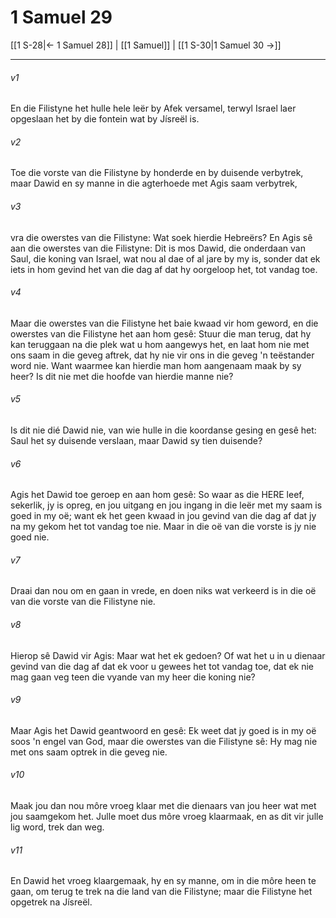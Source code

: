 # 1 Samuel 29

[[1 S-28|← 1 Samuel 28]] | [[1 Samuel]] | [[1 S-30|1 Samuel 30 →]]
***

###### v1
En die Filistyne het hulle hele leër by Afek versamel, terwyl Israel laer opgeslaan het by die fontein wat by Jísreël is. 
###### v2
Toe die vorste van die Filistyne by honderde en by duisende verbytrek, maar Dawid en sy manne in die agterhoede met Agis saam verbytrek, 
###### v3
vra die owerstes van die Filistyne: Wat soek hierdie Hebreërs? En Agis sê aan die owerstes van die Filistyne: Dit is mos Dawid, die onderdaan van Saul, die koning van Israel, wat nou al dae of al jare by my is, sonder dat ek iets in hom gevind het van die dag af dat hy oorgeloop het, tot vandag toe. 
###### v4
Maar die owerstes van die Filistyne het baie kwaad vir hom geword, en die owerstes van die Filistyne het aan hom gesê: Stuur die man terug, dat hy kan teruggaan na die plek wat u hom aangewys het, en laat hom nie met ons saam in die geveg aftrek, dat hy nie vir ons in die geveg 'n teëstander word nie. Want waarmee kan hierdie man hom aangenaam maak by sy heer? Is dit nie met die hoofde van hierdie manne nie? 
###### v5
Is dit nie dié Dawid nie, van wie hulle in die koordanse gesing en gesê het: Saul het sy duisende verslaan, maar Dawid sy tien duisende? 
###### v6
Agis het Dawid toe geroep en aan hom gesê: So waar as die HERE leef, sekerlik, jy is opreg, en jou uitgang en jou ingang in die leër met my saam is goed in my oë; want ek het geen kwaad in jou gevind van die dag af dat jy na my gekom het tot vandag toe nie. Maar in die oë van die vorste is jy nie goed nie. 
###### v7
Draai dan nou om en gaan in vrede, en doen niks wat verkeerd is in die oë van die vorste van die Filistyne nie. 
###### v8
Hierop sê Dawid vir Agis: Maar wat het ek gedoen? Of wat het u in u dienaar gevind van die dag af dat ek voor u gewees het tot vandag toe, dat ek nie mag gaan veg teen die vyande van my heer die koning nie? 
###### v9
Maar Agis het Dawid geantwoord en gesê: Ek weet dat jy goed is in my oë soos 'n engel van God, maar die owerstes van die Filistyne sê: Hy mag nie met ons saam optrek in die geveg nie. 
###### v10
Maak jou dan nou môre vroeg klaar met die dienaars van jou heer wat met jou saamgekom het. Julle moet dus môre vroeg klaarmaak, en as dit vir julle lig word, trek dan weg. 
###### v11
En Dawid het vroeg klaargemaak, hy en sy manne, om in die môre heen te gaan, om terug te trek na die land van die Filistyne; maar die Filistyne het opgetrek na Jísreël. 
